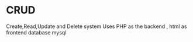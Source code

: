 # CRUD
Create,Read,Update and Delete system
Uses PHP as the backend , html as frontend database mysql
